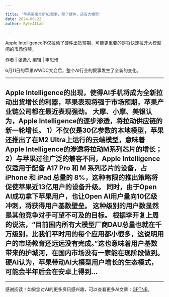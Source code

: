 ```yaml
---

title: '苹果带来全新AI叙事，除了硬件，还有大模型'
date: 2024-06-22
author: ByteAILab

---
```


Apple Intelligence不仅拉动了硬件出货预期，可能更重要的是将快速拉开大模型间的市场份额。

作者 | 张逸凡
编辑 | 申思琦

6月11日的苹果WWDC大会后，整个AI行业的叙事发生了全新的变化。

---

Apple Intelligence的出现，使得AI手机将成为全新拉动出货增长的利器，苹果表现将强于市场预期，苹果产业链公司都在最近表现强劲。
大摩、小摩、美银认为，Apple Intelligence的逐步渗透，将拉动供应链的新一轮增长。
1）不仅仅是30亿参数的本地模型，苹果还推出了在M2 Ultra上运行的云端模型，意味着Apple Intelligence的渗透将拉动M系列芯片的增长；
2）与苹果过往广泛的兼容不同，Apple Intelligence仅适用于配备 A17 Pro 和 M 系列芯片的设备，占 iPhone 和 iPad 总量的 8%，这种有限的推出策略将促使苹果近13亿用户的设备升级。
同时，由于Open AI成功拿下苹果用户，也让Open AI用户量向10亿级冲刺，将获得用户基数壁垒。
这种级别的用户数显然是其他竞争对手可望不可及的目标。
根据李开复上周的说法，“目前国内所有大模型厂商DAU总量也就在千万级别，比我们平时用的每个应用都小很多，这说明用户的市场教育还远远没有完成。”这也意味着用户基数带来的护城河，在国内市场没有一家能在现阶段做到。
硬AI认为，苹果带动AI大模型用户增长的生态模式，可能会半年后会在安卓上得到...
---
---
感谢阅读！如果您对AI的更多资讯感兴趣，可以查看更多AI文章：[GPTNB](https://gptnb.com)。